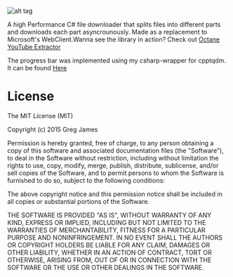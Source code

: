 ![alt tag](https://image.ibb.co/h2tK8v/Untitled_1.png)


A high Performance C# file downloader that splits files into different parts and downloads each part asyncrounously. Made as a replacement to Microsoft's WebClient.Wanna see the library in action? Check out [Octane YouTube Extractor](https://github.com/gregyjames/OCTANE-YoutubeExtractor)

The progress bar was implemented using my csharp-wrapper for cpptqdm. It can be found [Here](https://github.com/gregyjames/csharp-tqdm)

# License
The MIT License (MIT)

Copyright (c) 2015 Greg James

Permission is hereby granted, free of charge, to any person obtaining a copy
of this software and associated documentation files (the "Software"), to deal
in the Software without restriction, including without limitation the rights
to use, copy, modify, merge, publish, distribute, sublicense, and/or sell
copies of the Software, and to permit persons to whom the Software is
furnished to do so, subject to the following conditions:

The above copyright notice and this permission notice shall be included in all
copies or substantial portions of the Software.

THE SOFTWARE IS PROVIDED "AS IS", WITHOUT WARRANTY OF ANY KIND, EXPRESS OR
IMPLIED, INCLUDING BUT NOT LIMITED TO THE WARRANTIES OF MERCHANTABILITY,
FITNESS FOR A PARTICULAR PURPOSE AND NONINFRINGEMENT. IN NO EVENT SHALL THE
AUTHORS OR COPYRIGHT HOLDERS BE LIABLE FOR ANY CLAIM, DAMAGES OR OTHER
LIABILITY, WHETHER IN AN ACTION OF CONTRACT, TORT OR OTHERWISE, ARISING FROM,
OUT OF OR IN CONNECTION WITH THE SOFTWARE OR THE USE OR OTHER DEALINGS IN THE
SOFTWARE.
